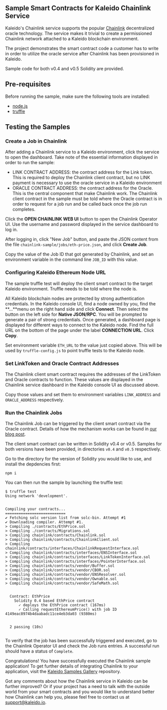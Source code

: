 ## Sample Smart Contracts for Kaleido Chainlink Service

Kaleido's Chainlink service supports the popular [Chainlink](https://docs.chain.link/docs/welcome-to-chainlink) decentralized oracle technology. The service makes it trivial to create a permissioned Chainlink network attached to a Kaleido blockchain environment.

The project demonstrates the smart contract code a customer has to write in order to utilize the oracle service after Chainlink has been provisioned in Kaleido.

Sample code for both v0.4 and v0.5 Solidity are provided.

## Pre-requisites

Before running the sample, make sure the following tools are installed:

- [node.js](https://nodejs.org/en/download/package-manager/)
- [truffle](https://www.trufflesuite.com/docs/truffle/getting-started/installation)

## Testing the Samples

### Create a Job in Chainlink
After adding a Chainlink service to a Kaleido environment, click the service to open the dashboard. Take note of the essential information displayed in order to run the sample:

- LINK CONTRACT ADDRESS: the contract address for the Link token. This is required to deploy the Chainlink client contract, but no LINK payment is necessary to use the oracle service in a Kaleido environment
- ORACLE CONTRACT ADDRESS: the contract address for the Oracle. This is the central component that make Chainlink work. The Chainlink client contract in the sample must be told where the Oracle contract is in order to request for a job run and be called back once the job run completes.

Click the **OPEN CHAINLINK WEB UI** button to open the Chainlink Operator UI. Use the username and password displayed in the service dashboard to log in.

After logging in, click "New Job" button, and paste the JSON content from the file `chainlink-sample/jobs/eth-price.json`, and click **Create Job**.

Copy the value of the Job ID that got generated by Chainlink, and set an environment variable in the command line `JOB_ID` with this value.

### Configuring Kaleido Ethereum Node URL
The sample truffle test will deploy the client smart contract to the target Kaleido environment. Truffle needs to be told where the node is.

All Kaleido blockchain nodes are protected by strong authentication credentials. In the Kaleido console UI, find a node owned by you, find the **...**menu on the right hand side and click **Connect**. Then select the button on the left side for **Native JSON/RPC**. You will be prompted to generate a pair of strong credentials. Once generated, a dashboard page is displayed for different ways to connect to the Kaleido node. Find the full URL on the bottom of the page under the label **CONNECTION URL**. Click **Copy**.

Set environment variable `ETH_URL` to the value just copied above. This will be used by `truffle-config.js` to point truffle tests to the Kaleido node.

### Set LinkToken and Oracle Contract Addresses
The Chainlink client smart contract requires the addresses of the LinkToken and Oracle contracts to function. These values are displayed in the Chainlink service dashboard in the Kaleido console UI as discussed above.

Copy those values and set them to environment variables `LINK_ADDRESS` and `ORACLE_ADDRESS` respectively.

### Run the Chainlink Jobs
The Chainlink Job can be triggered by the client smart contract via the Oracle contract. Details of how the mechanism works can be found in [our blog post](http://kaleido.io/blog).

The client smart contract can be written in Solidity v0.4 or v0.5. Samples for both versions have been provided, in directories `v0.4` and `v0.5` respectively.

Go to the directory for the version of Solidity you would like to use, and install the depdencies first:

```
npm i
```

You can then run the sample by launching the truffle test:

```
$ truffle test
Using network 'development'.


Compiling your contracts...
===========================
✔ Fetching solc version list from solc-bin. Attempt #1
✔ Downloading compiler. Attempt #1.
> Compiling ./contracts/EthPrice.sol
> Compiling ./contracts/Migrations.sol
> Compiling chainlink/contracts/Chainlink.sol
> Compiling chainlink/contracts/ChainlinkClient.sol
> Compiling chainlink/contracts/interfaces/ChainlinkRequestInterface.sol
> Compiling chainlink/contracts/interfaces/ENSInterface.sol
> Compiling chainlink/contracts/interfaces/LinkTokenInterface.sol
> Compiling chainlink/contracts/interfaces/PointerInterface.sol
> Compiling chainlink/contracts/vendor/Buffer.sol
> Compiling chainlink/contracts/vendor/CBOR.sol
> Compiling chainlink/contracts/vendor/ENSResolver.sol
> Compiling chainlink/contracts/vendor/Ownable.sol
> Compiling chainlink/contracts/vendor/SafeMath.sol


  Contract: EthPrice
    Solidity 0.4 based EthPrice contract
      ✓ deploys the EthPrice contract (167ms)
      ✓ Calling requestEthereumPrice() with job ID 4149eac8974b4daabadc11ce4eb3da03 (9380ms)


  2 passing (10s)


```

To verify that the job has been successfully triggered and executed, go to the Chainlink Operator UI and check the Job runs entries. A successful run should have a status of `Complete`.

Congratulations! You have successfully executed the Chainlink sample application! To get further details of integrating Chainlink to your application, visit the [Kaleido Samples Gallery](https://github.com/kaleido-io/kaleido-samples-gallery) repository.

Got any comments about how the Chainlink service in Kaleido can be further improved? Or if your project has a need to talk with the outside world from your smart contracts and you would like to understand better how Chainlink can help you, please feel free to contact us at support@kaleido.io.


